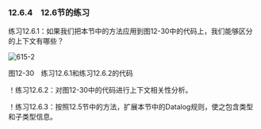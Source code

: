 ### 12.6.4　12.6节的练习

练习12.6.1：如果我们把本节中的方法应用到图12-30中的代码上，我们能够区分的上下文有哪些？

![615-2](../Images/image05094.jpeg)

图12-30　练习12.6.1和练习12.6.2的代码

！练习12.6.2：对图12-30中的代码进行上下文相关性分析。

！练习12.6.3：按照12.5节中的方法，扩展本节中的Datalog规则，使之包含类型和子类型信息。